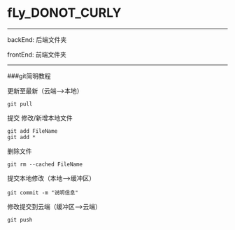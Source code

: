 # fLy_DONOT_CURLY
 - - - - - - - -
   
backEnd: 后端文件夹
   
frontEnd: 前端文件夹
   
 - - - - - - - -
   
###git简明教程
   
更新至最新（云端-->本地）
   
	git pull
   
提交 修改/新增本地文件
   
	git add FileName
	git add *
   
删除文件
   
	git rm --cached FileName
   
提交本地修改（本地-->缓冲区）
   
	git commit -m "说明信息"
   
修改提交到云端（缓冲区-->云端）
   
	git push
